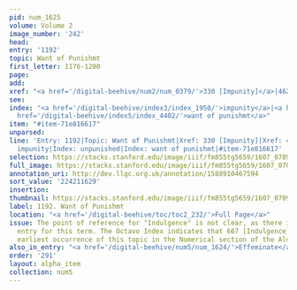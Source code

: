 ```yaml
---
pid: num_1625
volume: Volume 2
image_number: '242'
head:
entry: '1192'
topic: Want of Punishmt
first_letter: 1176-1200
page:
add:
xref: "<a href='/digital-beehive/num2/num_0379/'>330 [Impunity]</a>|4625 [[PAGE_MISSING]]"
see:
index: "<a href='/digital-beehive/index3/index_1950/'>impunity</a>|<a href='/digital-beehive/index5/index_4340/'>unpunished</a>|<a
  href='/digital-beehive/index5/index_4402/'>want of punishmt</a>"
item: "#item-71e816617"
unparsed:
line: 'Entry: 1192|Topic: Want of Punishmt|Xref: 330 [Impunity]|Xref: 4625 [[PAGE_MISSING]]|Index:
  impunity|Index: unpunished|Index: want of punishmt|#item-71e816617'
selection: https://stacks.stanford.edu/image/iiif/fm855tg5659/1607_0709/933,1629,2711,339/full/0/default.jpg
full_image: https://stacks.stanford.edu/image/iiif/fm855tg5659/1607_0709/full/full/0/default.jpg
annotation_uri: http://dev.llgc.org.uk/annotation/1588910467594
sort_value: '224211629'
insertion:
thumbnail: https://stacks.stanford.edu/image/iiif/fm855tg5659/1607_0709/933,1629,600,180/250,/0/default.jpg
label: 1192. Want of Punishmt
location: "<a href='/digital-beehive/toc/toc2_232/'>Full Page</a>"
issue: The point of reference for "Indulgence" is not clear, as there is no alphabetical
  entry for this term. The Octavo Index indicates that 667 [Indulgence] may be the
  earliest occurrence of this topic in the Numerical section of the Alvearium.
also_in_entry: "<a href='/digital-beehive/num5/num_1624/'>Effeminate</a>|<a href='/digital-beehive/num5/num_1626/'>Ten</a>"
order: '291'
layout: alpha_item
collection: num5
---
```

